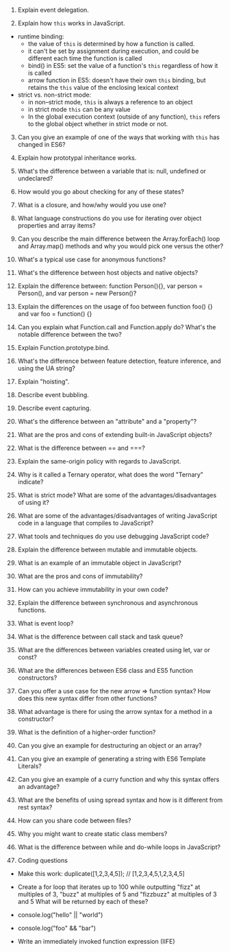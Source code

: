 1. Explain event delegation.

2. Explain how `this` works in JavaScript.
  * runtime binding: 
      - the value of `this` is determined by how a function is called. 
      - it can't be set by assignment during execution, and could be different each time the function is called
      - bind() in ES5: set the value of a function's `this` regardless of how it is called
      - arrow function in ES5: doesn't have their own `this` binding, but retains the `this` value of the enclosing lexical context 
  * strict vs. non-strict mode: 
      - in non–strict mode, `this` is always a reference to an object 
      - in strict mode `this` can be any value
      - In the global execution context (outside of any function), `this` refers to the global object whether in strict mode or not.  


3. Can you give an example of one of the ways that working with `this` has changed in ES6?

4. Explain how prototypal inheritance works.

5. What's the difference between a variable that is: null, undefined or undeclared?

6. How would you go about checking for any of these states?
7. What is a closure, and how/why would you use one?
8. What language constructions do you use for iterating over object properties and array items?
9. Can you describe the main difference between the Array.forEach() loop and Array.map() methods and why you would pick one versus the other?
10. What's a typical use case for anonymous functions?
11. What's the difference between host objects and native objects?
12. Explain the difference between: function Person(){}, var person = Person(), and var person = new Person()?
13. Explain the differences on the usage of foo between function foo() {} and var foo = function() {}
14. Can you explain what Function.call and Function.apply do? What's the notable difference between the two?
15. Explain Function.prototype.bind.
16. What's the difference between feature detection, feature inference, and using the UA string?
17. Explain "hoisting".
18. Describe event bubbling.
19. Describe event capturing.
20. What's the difference between an "attribute" and a "property"?
21. What are the pros and cons of extending built-in JavaScript objects?
22. What is the difference between == and ===?
23. Explain the same-origin policy with regards to JavaScript.
24. Why is it called a Ternary operator, what does the word "Ternary" indicate?
25. What is strict mode? What are some of the advantages/disadvantages of using it?
26. What are some of the advantages/disadvantages of writing JavaScript code in a language that compiles to JavaScript?
27. What tools and techniques do you use debugging JavaScript code?
28. Explain the difference between mutable and immutable objects.
29. What is an example of an immutable object in JavaScript?
30. What are the pros and cons of immutability?
31. How can you achieve immutability in your own code?
32. Explain the difference between synchronous and asynchronous functions.
33. What is event loop?
34. What is the difference between call stack and task queue?
35. What are the differences between variables created using let, var or const?
36. What are the differences between ES6 class and ES5 function constructors?
37. Can you offer a use case for the new arrow => function syntax? How does this new syntax differ from other functions?
38. What advantage is there for using the arrow syntax for a method in a constructor?
39. What is the definition of a higher-order function?
40. Can you give an example for destructuring an object or an array?
41. Can you give an example of generating a string with ES6 Template Literals?
42. Can you give an example of a curry function and why this syntax offers an advantage?
43. What are the benefits of using spread syntax and how is it different from rest syntax?
44. How can you share code between files?
45. Why you might want to create static class members?
46. What is the difference between while and do-while loops in JavaScript?

47. Coding questions

* Make this work: duplicate([1,2,3,4,5]); // [1,2,3,4,5,1,2,3,4,5]

* Create a for loop that iterates up to 100 while outputting "fizz" at multiples of 3, "buzz" at multiples of 5 and "fizzbuzz" at multiples of 3 and 5
What will be returned by each of these?

* console.log("hello" || "world")
* console.log("foo" && "bar")
* Write an immediately invoked function expression (IIFE)